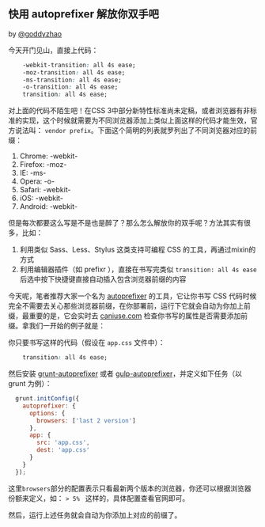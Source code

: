 ## 快用 autoprefixer 解放你双手吧

by [@goddyzhao](https://github.com/goddyzhao)

今天开门见山，直接上代码：

```css
    -webkit-transition: all 4s ease;
    -moz-transition: all 4s ease;
    -ms-transition: all 4s ease;
    -o-transition: all 4s ease;
    transition: all 4s ease;
```

对上面的代码不陌生吧！在CSS 3中部分新特性标准尚未定稿，或者浏览器有非标准的实现，这个时候就需要为不同浏览器添加上类似上面这样的代码才能生效，官方说法叫： `vendor prefix`。下面这个简明的列表就罗列出了不同浏览器对应的前缀：

1. Chrome: -webkit-
2. Firefox: -moz-
3. IE: -ms-
4. Opera: -o-
5. Safari: -webkit-
6. iOS: -webkit-
7. Android: -webkit-


但是每次都要这么写是不是也是醉了？那么怎么解放你的双手呢？方法其实有很多，比如：

1. 利用类似 Sass、Less、Stylus 这类支持可编程 CSS 的工具，再通过mixin的方式
2. 利用编辑器插件（如 prefixr ），直接在书写完类似 `transition: all 4s ease` 后选中按下快捷键直接自动插入包含浏览器前缀的内容

今天呢，笔者推荐大家一个名为 [autoprefixer](https://github.com/postcss/autoprefixer) 的工具，它让你书写 CSS 代码时候完全不需要去关心那些浏览器前缀，在你部署前，运行下它就会自动为你加上前缀，最重要的是，它会实时去 [caniuse.com](http://caniuse.com) 检查你书写的属性是否需要添加前缀。拿我们一开始的例子就是：

你只要书写这样的代码（假设在 `app.css` 文件中）：

```css
    transition: all 4s ease;
```

然后安装 [grunt-autoprefixer](https://github.com/nDmitry/grunt-autoprefixer) 或者 [gulp-autoprefixer](https://www.npmjs.com/package/gulp-autoprefixer)，并定义如下任务（以 grunt 为例）：

```javascript
  grunt.initConfig({
    autoprefixer: {
      options: {
        browsers: ['last 2 version']
      },
      app: {
        src: 'app.css',
        dest: 'app.css'
      }
    }
  });
```
这里`browsers`部分的配置表示只看最新两个版本的浏览器，你还可以根据浏览器份额来定义，如： `> 5% ` 这样的，具体配置查看官网即可。

然后，运行上述任务就会自动为你添加上对应的前缀了。


